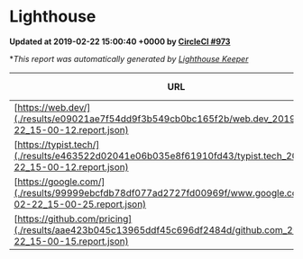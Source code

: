 
# Lighthouse

**Updated at 2019-02-22 15:00:40 +0000 by [CircleCI #973](https://circleci.com/gh/ItinerisLtd/lighthouse-keeper-example/973)**

**This report was automatically generated by [Lighthouse Keeper](https://github.com/itinerisltd/lighthouse-keeper)*

| URL | Performance | Accessibility | Best Practices | SEO | PWA | Updated At |
| --- | --- | --- | --- | --- | --- | --- |
| [https://web.dev/](./results/e09021ae7f54dd9f3b549cb0bc165f2b/web.dev_2019-02-22_15-00-12.report.json) | 0.92 | 0.93 | 1 | 0.91 | 1 | 2019-02-22T15:00:12.978Z |
| [https://typist.tech/](./results/e463522d02041e06b035e8f61910fd43/typist.tech_2019-02-22_15-00-12.report.json) | 1 |  |  |  |  | 2019-02-22T15:00:12.744Z |
| [https://google.com/](./results/99999ebcfdb78df077ad2727fd00969f/www.google.com_2019-02-22_15-00-25.report.json) | 0.95 | 0.71 | 0.93 | 0.8 | 0.58 | 2019-02-22T15:00:25.191Z |
| [https://github.com/pricing](./results/aae423b045c13965ddf45c696df2484d/github.com_2019-02-22_15-00-15.report.json) | 0.71 | 0.89 | 0.93 | 0.9 | 0.58 | 2019-02-22T15:00:15.034Z |
